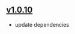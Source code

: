 ## [v1.0.10](https://github.com/push2cloud/cf-workflows/compare/v1.0.0...v1.0.10)
- update dependencies
